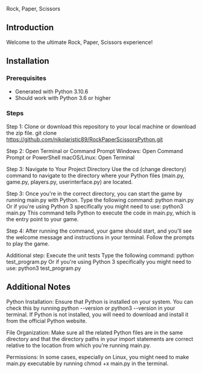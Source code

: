 Rock, Paper, Scissors 

## Introduction

Welcome to the ultimate Rock, Paper, Scissors experience! 

## Installation

### Prerequisites

- Generated with Python 3.10.6
- Should work with Python 3.6 or higher

### Steps

Step 1:
Clone or download this repository to your local machine or download the zip file.
git clone https://github.com/nikolaristic89/RockPaperScissorsPython.git
   
Step 2: 
Open Terminal or Command Prompt
Windows: Open Command Prompt or PowerShell
macOS/Linux: Open Terminal

Step 3: 
Navigate to Your Project Directory
Use the cd (change directory) command to navigate to the directory where your Python files (main.py, game.py, players.py, userinterface.py) are located. 

Step 3: 
Once you're in the correct directory, you can start the game by running main.py with Python. Type the following command:
python main.py
Or if you're using Python 3 specifically you might need to use:
python3 main.py
This command tells Python to execute the code in main.py, which is the entry point to your game.

Step 4: 
After running the command, your game should start, and you'll see the welcome message and instructions in your terminal. 
Follow the prompts to play the game.

Additional step:
Execute the unit tests 
Type the following command:
python test_program.py
Or if you're using Python 3 specifically you might need to use:
python3 test_program.py

## Additional Notes
Python Installation: Ensure that Python is installed on your system. You can check this by running python --version or python3 --version in your terminal. If Python is not installed, you will need to download and install it from the official Python website.

File Organization: Make sure all the related Python files are in the same directory and that the directory paths in your import statements are correct relative to the location from which you're running main.py.

Permissions: In some cases, especially on Linux, you might need to make main.py executable by running chmod +x main.py in the terminal.
